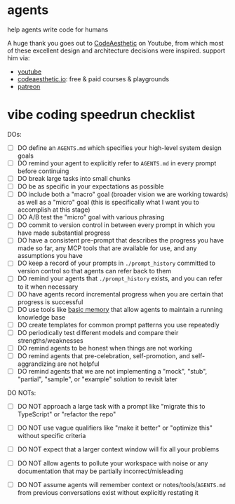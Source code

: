 # agents

help agents write code for humans

A huge thank you goes out to [CodeAesthetic](https://www.youtube.com/@CodeAesthetic) on Youtube, from which most of these excellent design and architecture decisions were inspired. support him via:

- [youtube](https://www.youtube.com/@CodeAesthetic)
- [codeaesthetic.io](https://codeaesthetic.io): free & paid courses & playgrounds
- [patreon](https://www.patreon.com/codeaesthetic)

# vibe coding speedrun checklist

DOs:
- [ ] DO define an `AGENTS.md` which specifies your high-level system design goals
- [ ] DO remind your agent to explicitly refer to `AGENTS.md` in every prompt before continuing
- [ ] DO break large tasks into small chunks
- [ ] DO be as specific in your expectations as possible
- [ ] DO include both a "macro" goal (broader vision we are working towards) as well as a "micro" goal (this is specifically what I want you to accomplish at this stage)
- [ ] DO A/B test the "micro" goal with various phrasing
- [ ] DO commit to version control in between every prompt in which you have made substantial progress
- [ ] DO have a consistent pre-prompt that describes the progress you have made so far, any MCP tools that are available for use, and any assumptions you have
- [ ] DO keep a record of your prompts in `./prompt_history` committed to version control so that agents can refer back to them
- [ ] DO remind your agents that `./prompt_history` exists, and you can refer to it when necessary
- [ ] DO have agents record incremental progress when you are certain that progress is successful
- [ ] DO use tools like [basic memory](https://github.com/basicmachines-co/basic-memory?tab=readme-ov-file) that allow agents to maintain a running knowledge base
- [ ] DO create templates for common prompt patterns you use repeatedly
- [ ] DO periodically test different models and compare their strengths/weaknesses
- [ ] DO remind agents to be honest when things are not working
- [ ] DO remind agents that pre-celebration, self-promotion, and self-aggrandizing are not helpful
- [ ] DO remind agents that we are not implementing a "mock", "stub", "partial", "sample", or "example" solution to revisit later

DO NOTs:
- [ ] DO NOT approach a large task with a prompt like "migrate this to TypeScript" or "refactor the repo"
- [ ] DO NOT use vague qualifiers like "make it better" or "optimize this" without specific criteria
- [ ] DO NOT expect that a larger context window will fix all your problems
- [ ] DO NOT allow agents to pollute your workspace with noise or any documentation that may be partially incorrect/misleading
- [ ] DO NOT assume agents will remember context or notes/tools/`AGENTS.md` from previous conversations exist without explicitly restating it
 
